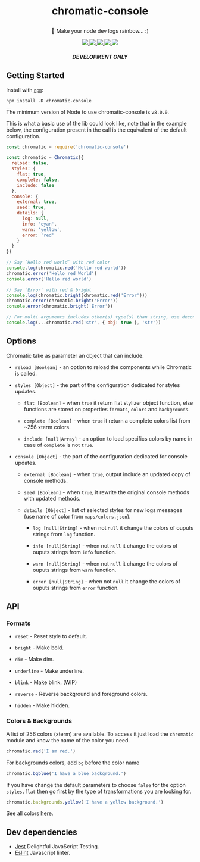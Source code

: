 <h1 align="center">
  <p>chromatic-console</p>
</h1>

<p align="center">🌈 Make your node dev logs rainbow... :)</p>

<p align="center">
  <a href="https://github.com/JuMastro/chromatic-console" alt="Latest Release">
    <img src="https://img.shields.io/github/release/JuMastro/chromatic-console.svg">
  </a>
  <a alt="Build Status" href="https://travis-ci.com/JuMastro/chromatic-console">
    <img src="https://img.shields.io/travis/JuMastro/chromatic-console.svg">
  </a>
  <a alt="Dev Dependencies" href="https://github.com/JuMastro/chromatic-console/blob/master/package.json">
    <img src="https://img.shields.io/david/dev/JuMastro/chromatic-console.svg">
  </a>
  <a alt="Test Coverage" href="https://codeclimate.com/github/JuMastro/chromatic-console/test_coverage">
    <img src="https://api.codeclimate.com/v1/badges/b63a61e64de2592f5512/test_coverage">
  </a>
  <a alt="Maintainability" href="https://codeclimate.com/github/JuMastro/chromatic-console/maintainability">
    <img src="https://api.codeclimate.com/v1/badges/b63a61e64de2592f5512/maintainability">
  </a>
</p>

<h5 align="center">
  <p>DEVELOPMENT ONLY</p>
</h5>

## Getting Started

Install with [`npm`](https://www.npmjs.com/):
```
npm install -D chromatic-console
```
The minimum version of Node to use chromatic-console is `v8.0.0`.

This is what a basic use of the lib could look like, note that in the example below, the configuration present in the call is the equivalent of the default configuration.

```javascript
const chromatic = require('chromatic-console')

const chromatic = Chromatic({
  reload: false,
  styles: {
    flat: true,
    complete: false,
    include: false
  },
  console: {
    external: true,
    seed: true,
    details: {
      log: null,
      info: 'cyan',
      warn: 'yellow',
      error: 'red'
    }
  }
})

// Say `Hello red world` with red color
console.log(chromatic.red('Hello red world'))
chromatic.error('Hello red World')
console.error('Hello red world')

// Say `Error` with red & bright
console.log(chromatic.bright(chromatic.red('Error')))
chromatic.error(chromatic.bright('Error'))
console.error(chromatic.bright('Error'))

// For multi arguments includes other(s) type(s) than string, use deconstruct syntax.
console.log(...chromatic.red('str', { obj: true }, 'str'))
```

## Options

Chromatic take as parameter an object that can include:

- `reload [Boolean]` - an option to reload the components while Chromatic is called.

- `styles [Object]` - the part of the configuration dedicated for styles updates.

  - `flat [Boolean]` - when `true` it return flat stylizer object function, else functions are stored on properties `formats`, `colors` and `backgrounds`.

  - `complete [Boolean]` - when `true` it return a complete colors list from ~256 xterm colors.

  - `include [null|Array]` - an option to load specifics colors by name in case of `complete` is not `true`.

- `console [Object]` - the part of the configuration dedicated for console updates.

  - `external [Boolean]` - when `true`, output include an updated copy of console methods.

  - `seed [Boolean]` - when `true`, it rewrite the original console methods with updated methods.

  - `details [Object]` - list of selected styles for new logs messages (use name of color from `maps/colors.json`).

    - `log [null|String]` - when not `null` it change the colors of ouputs strings from `log` function.

    - `info [null|String]` - when not `null` it change the colors of ouputs strings from `info` function.

    - `warn [null|String]` - when not `null` it change the colors of ouputs strings from `warn` function.

    - `error [null|String]` - when not `null` it change the colors of ouputs strings from `error` function.

## API

### Formats

- `reset` - Reset style to default.

- `bright` - Make bold.

- `dim` - Make dim.

- `underline` - Make underline.

- `blink` - Make blink. (WIP)

- `reverse` - Reverse background and foreground colors.

- `hidden` - Make hidden.

### Colors & Backgrounds

A list of 256 colors (xterm) are available.
To access it just load the `chromatic` module and know the name of the color you need.

```javascript
chromatic.red('I am red.')
```

For backgrounds colors, add `bg` before the color name

```javascript
chromatic.bgblue('I have a blue background.')
```

If you have change the default parameters to choose `false` for 
the option `styles.flat` then go first by the type of transformations you are looking for.

```javascript
chromatic.backgrounds.yellow('I have a yellow background.')
```

See all colors [here](https://github.com/JuMastro/chromatic-console/blob/master/lib/maps/colors.json).

## Dev dependencies

- [Jest](https://github.com/mochajs/mocha) Delightful JavaScript Testing.
- [Eslint](https://github.com/eslint/eslint) Javascript linter.